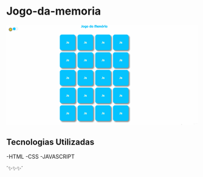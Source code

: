 # Jogo-da-memoria


[<img src="./memoria.gif" alt="gif do exemplo do projeto">](https://marcelohcb.github.io/NFT-card/)

## Tecnologias Utilizadas
-HTML
-CSS
-JAVASCRIPT

´✨✨✨´
